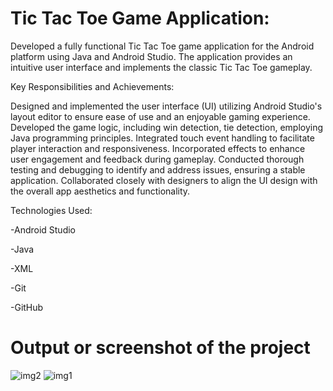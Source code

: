 # Tic Tac Toe Game Application:
Developed a fully functional Tic Tac Toe game application for the Android platform using Java and Android Studio. The application provides an intuitive user interface and implements the classic Tic Tac Toe gameplay.

Key Responsibilities and Achievements:

Designed and implemented the user interface (UI) utilizing Android Studio's layout editor to ensure ease of use and an enjoyable gaming experience.
Developed the game logic, including win detection, tie detection, employing Java programming principles.
Integrated touch event handling to facilitate player interaction and responsiveness.
Incorporated effects to enhance user engagement and feedback during gameplay.
Conducted thorough testing and debugging to identify and address issues, ensuring a stable application.
Collaborated closely with designers to align the UI design with the overall app aesthetics and functionality.

Technologies Used:

 -Android Studio  

 -Java
     
 -XML
 
 -Git 
 
 -GitHub
# Output or screenshot of the project


![img2](https://github.com/anishmaurya088/Tic_Tac_Toe/assets/126401059/1c055af7-8a1c-4445-b5b8-3d04fddff589)
![img1](https://github.com/anishmaurya088/Tic_Tac_Toe/assets/126401059/2153d742-4558-444d-8fe3-986a98f1eabb)

